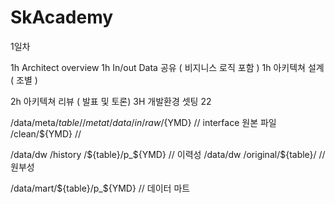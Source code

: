 # SkAcademy


1일차

1h Architect overview 
1h In/out Data 공유 ( 비지니스 로직 포함 ) 
1h 아키텍쳐 설계 ( 조별 ) 

2h 아키텍쳐 리뷰 ( 발표 및 토론)
3H 개발환경 셋팅 
22


/data/meta/${table}                   // meta t
/data/in/raw  /${YMD}                 // interface 원본 파일
        /clean/${YMD}                 // 

/data/dw  /history /${table}/p_${YMD} // 이력성
/data/dw  /original/${table}/         // 원부성 

/data/mart/${table}/p_${YMD}          // 데이터 마트 





